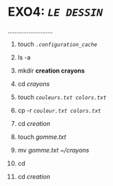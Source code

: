 # EXO4: *``LE DESSIN``*
..........................

1. touch 
*``.configuration_cache``*

2. ls -a

3. mkdir **creation             crayons**

4. cd *crayons*

5. touch *``couleurs.txt colors.txt``*

6. cp -r *``couleur.txt colors.txt``*

7. cd *creation*

8. touch *gomme.txt*

9. mv *gomme.txt ~/crayons*

10. cd

11. cd *creation*